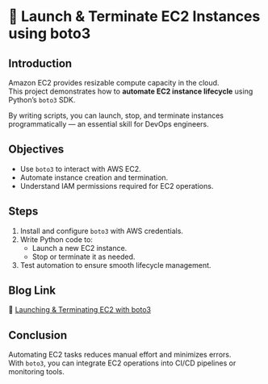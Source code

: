 # 🚀 Launch & Terminate EC2 Instances using boto3

## Introduction
Amazon EC2 provides resizable compute capacity in the cloud.  
This project demonstrates how to **automate EC2 instance lifecycle** using Python’s `boto3` SDK.

By writing scripts, you can launch, stop, and terminate instances programmatically — an essential skill for DevOps engineers.

## Objectives
- Use `boto3` to interact with AWS EC2.
- Automate instance creation and termination.
- Understand IAM permissions required for EC2 operations.

## Steps
1. Install and configure `boto3` with AWS credentials.
2. Write Python code to:
   - Launch a new EC2 instance.
   - Stop or terminate it as needed.
3. Test automation to ensure smooth lifecycle management.

## Blog Link
🔗 [Launching & Terminating EC2 with boto3](https://www.linkedin.com/posts/aman-kant-mahto_launching-and-terminating-ec2-instances-using-activity-7249729671381041155-7dwq)

## Conclusion
Automating EC2 tasks reduces manual effort and minimizes errors.  
With `boto3`, you can integrate EC2 operations into CI/CD pipelines or monitoring tools.
